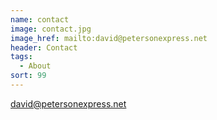```yaml
---
name: contact
image: contact.jpg
image_href: mailto:david@petersonexpress.net
header: Contact
tags:
  - About
sort: 99
---
```

[david@petersonexpress.net](mailto:david@petersonexpress.net)
